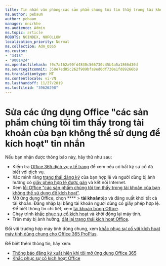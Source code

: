 ```yaml
---
title: Tin nhắn văn phòng-các sản phẩm chúng tôi tìm thấy trong tài khoản của bạn không thể sử dụng để kích hoạt
ms.author: pebaum
author: pebaum
manager: mnirkhe
ms.audience: Admin
ms.topic: article
ROBOTS: NOINDEX, NOFOLLOW
localization_priority: Normal
ms.collection: Adm_O365
ms.custom:
- "3418"
- "9001424"
ms.openlocfilehash: f0c7a162a90fd4840c566730c45b4a5a1866d30d
ms.sourcegitcommit: 358e7ed05c262f909bfa9ed0df730e1fd89266b8
ms.translationtype: MT
ms.contentlocale: vi-VN
ms.lasthandoff: 11/27/2019
ms.locfileid: "39626298"
---
```

# <a name="fixing-the-office-apps-the-products-we-found-in-your-account-cant-be-used-to-activate-message"></a>Sửa các ứng dụng Office "các sản phẩm chúng tôi tìm thấy trong tài khoản của bạn không thể sử dụng để kích hoạt" tin nhắn

Nếu bạn nhận được thông báo này, hãy thử như sau:

- Kiểm tra [Office 365 dịch vụ y tế trang](https://docs.microsoft.com/office365/enterprise/view-service-health) để xem nếu có bất kỳ sự cố đã biết với dịch vụ.
- Xác minh rằng [trạng thái đăng ký](https://support.office.com/article/0d23d3c0-c19c-4b2f-9845-5344fedc4380#bkmk_checksubscription) của bạn hợp lệ và người dùng bị ảnh hưởng có [giấy phép hợp lệ được gán](https://support.office.com/article/997596B5-4173-4627-B915-36ABAC6786DC) và kết nối Internet. 
- Xem [lỗi Office "các sản phẩm chúng tôi tìm thấy trong tài khoản của bạn không thể sử dụng để kích hoạt"](https://support.office.com/article/c9f9a0b3-5aae-4131-8077-21e6a59f141e).
- Mở ứng dụng Office, chọn **** > **tài khoản**tệp và đăng xuất khỏi tất cả tài khoản. Đăng nhập lại bằng tài khoản người dùng có giấy phép hợp lệ. Để biết thông tin chi tiết, xem [tài khoản trong Office](https://support.office.com/article/628ea040-f265-49de-b986-be09c3ebf8a9).
- Chạy trình [khắc phục sự cố kích hoạt](https://aka.ms/SARA-OfficeActivation-Alchemy) và khởi động lại máy tính.
- Trên máy bị ảnh hưởng, [đặt lại trạng thái kích hoạt Office](https://docs.microsoft.com/office365/troubleshoot/activation/reset-office-365-proplus-activation-state).

Đối với trường hợp máy tính dùng chung, xem [khắc phục sự cố với kích hoạt máy tính dùng chung cho Office 365 ProPlus](https://docs.microsoft.com/deployoffice/troubleshoot-issues-with-shared-computer-activation-for-office-365-proplus).

Để biết thêm thông tin, hãy xem: 
- [Thông báo đăng ký xuất hiện khi tôi mở ứng dụng Office 365](https://support.office.com/article/4cabe32c-f594-4c0e-9191-3d3ade10cceb)
- [Khắc phục sự cố kích hoạt Office](https://support.office.com/article/0d23d3c0-c19c-4b2f-9845-5344fedc4380)